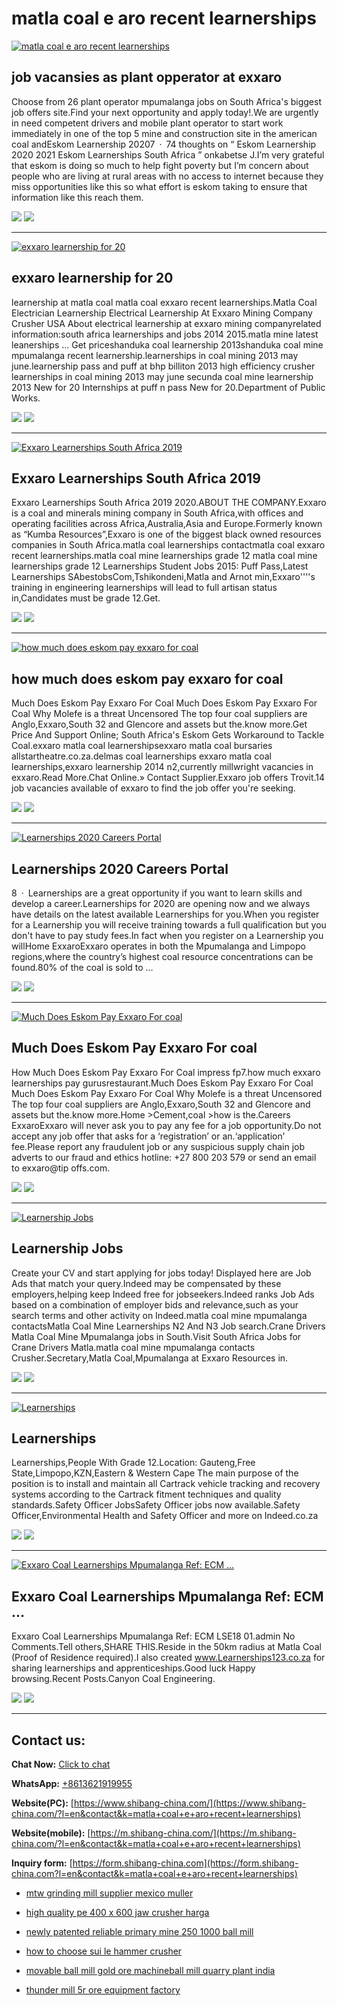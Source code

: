 # matla coal e aro recent learnerships

<a href="https://swt.shibang-china.com/?l=en&img&k=matla+coal+e+aro+recent+learnerships" target="_blank">![matla coal e aro recent learnerships](http://static.shibang-china.com/all-800x300/944.jpg)</a>

## job vacansies as plant opperator at exxaro
Choose from 26 plant operator mpumalanga jobs on South Africa's biggest job offers site.Find your next opportunity and apply today!.We are urgently in need competent drivers and mobile plant operator to start work immediately in one of the top 5 mine and construction site in the american coal andEskom Learnership 20207&ensp;&#0183;&ensp;74 thoughts on “ Eskom Learnership 2020 2021 Eskom Learnerships South Africa ” onkabetse J.I’m very grateful that eskom is doing so much to help fight poverty but I’m concern about people who are living at rural areas with no access to internet because they miss opportunities like this so what effort is eskom taking to ensure that information like this reach them.


<a href="https://whatsapp.shibangsoft.com/WhatsApp.php" target="_blank" title="WhatsApp">![](http://static.shibang-china.com/icon/whatsapp.png)</a> <a href="https://swt.shibang-china.com/?l=en&icon&k=matla+coal+e+aro+recent+learnerships" target="_blank">![](http://static.shibang-china.com/icon/chat-en.png)</a>

---

<a href="https://swt.shibang-china.com/?l=en&img&k=matla+coal+e+aro+recent+learnerships" target="_blank">![exxaro learnership for 20](http://static.shibang-china.com/all-800x300/1404.jpg)</a>

## exxaro learnership for 20
learnership at matla coal matla coal exxaro recent learnerships.Matla Coal Electrician Learnership Electrical Learnership At Exxaro Mining Company Crusher USA About electrical learnership at exxaro mining companyrelated information:south africa learnerships and jobs 2014 2015.matla mine latest leanerships … Get priceshanduka coal learnership 2013shanduka coal mine mpumalanga recent learnership.learnerships in coal mining 2013 may june.learnership pass and puff at bhp billiton 2013 high efficiency crusher learnerships in coal mining 2013 may june secunda coal mine learnership 2013 New for 20 Internships at puff n pass New for 20.Department of Public Works.


<a href="https://whatsapp.shibangsoft.com/WhatsApp.php" target="_blank" title="WhatsApp">![](http://static.shibang-china.com/icon/whatsapp.png)</a> <a href="https://swt.shibang-china.com/?l=en&icon&k=matla+coal+e+aro+recent+learnerships" target="_blank">![](http://static.shibang-china.com/icon/chat-en.png)</a>

---

<a href="https://swt.shibang-china.com/?l=en&img&k=matla+coal+e+aro+recent+learnerships" target="_blank">![Exxaro Learnerships South Africa 2019](http://static.shibang-china.com/all-800x300/1338.jpg)</a>

## Exxaro Learnerships South Africa 2019
Exxaro Learnerships South Africa 2019 2020.ABOUT THE COMPANY.Exxaro is a coal and minerals mining company in South Africa,with offices and operating facilities across Africa,Australia,Asia and Europe.Formerly known as “Kumba Resources”,Exxaro is one of the biggest black owned resources companies in South Africa.matla coal learnerships contactmatla coal exxaro recent learnerships.matla coal mine learnerships grade 12 matla coal mine learnerships grade 12 Learnerships Student Jobs 2015: Puff Pass,Latest Learnerships SAbestobsCom,Tshikondeni,Matla and Arnot min,Exxaro''''s training in engineering learnerships will lead to full artisan status in,Candidates must be grade 12.Get.


<a href="https://whatsapp.shibangsoft.com/WhatsApp.php" target="_blank" title="WhatsApp">![](http://static.shibang-china.com/icon/whatsapp.png)</a> <a href="https://swt.shibang-china.com/?l=en&icon&k=matla+coal+e+aro+recent+learnerships" target="_blank">![](http://static.shibang-china.com/icon/chat-en.png)</a>

---

<a href="https://swt.shibang-china.com/?l=en&img&k=matla+coal+e+aro+recent+learnerships" target="_blank">![how much does eskom pay exxaro for coal](http://static.shibang-china.com/all-800x300/1531.jpg)</a>

## how much does eskom pay exxaro for coal
Much Does Eskom Pay Exxaro For Coal Much Does Eskom Pay Exxaro For Coal Why Molefe is a threat Uncensored The top four coal suppliers are Anglo,Exxaro,South 32 and Glencore and assets but the.know more.Get Price And Support Online; South Africa's Eskom Gets Workaround to Tackle Coal.exxaro matla coal learnershipsexxaro matla coal bursaries allstartheatre.co.za.delmas coal learnerships exxaro matla coal learnerships,exxaro learnership 2014 n2,currently millwright vacancies in exxaro.Read More.Chat Online.&#187; Contact Supplier.Exxaro job offers Trovit.14 job vacancies available of exxaro to find the job offer you're seeking.


<a href="https://whatsapp.shibangsoft.com/WhatsApp.php" target="_blank" title="WhatsApp">![](http://static.shibang-china.com/icon/whatsapp.png)</a> <a href="https://swt.shibang-china.com/?l=en&icon&k=matla+coal+e+aro+recent+learnerships" target="_blank">![](http://static.shibang-china.com/icon/chat-en.png)</a>

---

<a href="https://swt.shibang-china.com/?l=en&img&k=matla+coal+e+aro+recent+learnerships" target="_blank">![Learnerships 2020 Careers Portal](http://static.shibang-china.com/all-800x300/398.jpg)</a>

## Learnerships 2020 Careers Portal
8&ensp;&#0183;&ensp;Learnerships are a great opportunity if you want to learn skills and develop a career.Learnerships for 2020 are opening now and we always have details on the latest available Learnerships for you.When you register for a Learnership you will receive training towards a full qualification but you don't have to pay study fees.In fact when you register on a Learnership you willHome ExxaroExxaro operates in both the Mpumalanga and Limpopo regions,where the country’s highest coal resource concentrations can be found.80% of the coal is sold to …


<a href="https://whatsapp.shibangsoft.com/WhatsApp.php" target="_blank" title="WhatsApp">![](http://static.shibang-china.com/icon/whatsapp.png)</a> <a href="https://swt.shibang-china.com/?l=en&icon&k=matla+coal+e+aro+recent+learnerships" target="_blank">![](http://static.shibang-china.com/icon/chat-en.png)</a>

---

<a href="https://swt.shibang-china.com/?l=en&img&k=matla+coal+e+aro+recent+learnerships" target="_blank">![Much Does Eskom Pay Exxaro For coal](http://static.shibang-china.com/all-800x300/1187.jpg)</a>

## Much Does Eskom Pay Exxaro For coal
How Much Does Eskom Pay Exxaro For Coal impress fp7.how much exxaro learnerships pay gurusrestaurant.Much Does Eskom Pay Exxaro For Coal Much Does Eskom Pay Exxaro For Coal Why Molefe is a threat Uncensored The top four coal suppliers are Anglo,Exxaro,South 32 and Glencore and assets but the.know more.Home &gt;Cement,coal &gt;how is the.Careers ExxaroExxaro will never ask you to pay any fee for a job opportunity.Do not accept any job offer that asks for a ‘registration’ or an.‘application’ fee.Please report any fraudulent job or any suspicious supply chain job adverts to our fraud and ethics hotline: +27 800 203 579 or send an email to exxaro@tip offs.com.


<a href="https://whatsapp.shibangsoft.com/WhatsApp.php" target="_blank" title="WhatsApp">![](http://static.shibang-china.com/icon/whatsapp.png)</a> <a href="https://swt.shibang-china.com/?l=en&icon&k=matla+coal+e+aro+recent+learnerships" target="_blank">![](http://static.shibang-china.com/icon/chat-en.png)</a>

---

<a href="https://swt.shibang-china.com/?l=en&img&k=matla+coal+e+aro+recent+learnerships" target="_blank">![Learnership Jobs](http://static.shibang-china.com/all-800x300/283.jpg)</a>

## Learnership Jobs
Create your CV and start applying for jobs today! Displayed here are Job Ads that match your query.Indeed may be compensated by these employers,helping keep Indeed free for jobseekers.Indeed ranks Job Ads based on a combination of employer bids and relevance,such as your search terms and other activity on Indeed.matla coal mine mpumalanga contactsMatla Coal Mine Learnerships N2 And N3 Job search.Crane Drivers Matla Coal Mine Mpumalanga jobs in South.Visit South Africa Jobs for Crane Drivers Matla.matla coal mine mpumalanga contacts Crusher.Secretary,Matla Coal,Mpumalanga at Exxaro Resources in.


<a href="https://whatsapp.shibangsoft.com/WhatsApp.php" target="_blank" title="WhatsApp">![](http://static.shibang-china.com/icon/whatsapp.png)</a> <a href="https://swt.shibang-china.com/?l=en&icon&k=matla+coal+e+aro+recent+learnerships" target="_blank">![](http://static.shibang-china.com/icon/chat-en.png)</a>

---

<a href="https://swt.shibang-china.com/?l=en&img&k=matla+coal+e+aro+recent+learnerships" target="_blank">![Learnerships](http://static.shibang-china.com/all-800x300/397.jpg)</a>

## Learnerships
Learnerships,People With Grade 12.Location: Gauteng,Free State,Limpopo,KZN,Eastern &amp; Western Cape The main purpose of the position is to install and maintain all Cartrack vehicle tracking and recovery systems according to the Cartrack fitment techniques and quality standards.Safety Officer JobsSafety Officer jobs now available.Safety Officer,Environmental Health and Safety Officer and more on Indeed.co.za


<a href="https://whatsapp.shibangsoft.com/WhatsApp.php" target="_blank" title="WhatsApp">![](http://static.shibang-china.com/icon/whatsapp.png)</a> <a href="https://swt.shibang-china.com/?l=en&icon&k=matla+coal+e+aro+recent+learnerships" target="_blank">![](http://static.shibang-china.com/icon/chat-en.png)</a>

---

<a href="https://swt.shibang-china.com/?l=en&img&k=matla+coal+e+aro+recent+learnerships" target="_blank">![Exxaro Coal Learnerships Mpumalanga Ref: ECM …](http://static.shibang-china.com/all-800x300/907.jpg)</a>

## Exxaro Coal Learnerships Mpumalanga Ref: ECM …
Exxaro Coal Learnerships Mpumalanga Ref: ECM LSE18 01.admin No Comments.Tell others,SHARE THIS.Reside in the 50km radius at Matla Coal (Proof of Residence required).I also created www.Learnerships123.co.za for sharing learnerships and apprenticeships.Good luck Happy browsing.Recent Posts.Canyon Coal Engineering.

<a href="https://whatsapp.shibangsoft.com/WhatsApp.php" target="_blank" title="WhatsApp">![](http://static.shibang-china.com/icon/whatsapp.png)</a> <a href="https://swt.shibang-china.com/?l=en&icon&k=matla+coal+e+aro+recent+learnerships" target="_blank">![](http://static.shibang-china.com/icon/chat-en.png)</a>

---
## Contact us:

**Chat Now:** [Click to chat](https://swt.shibang-china.com?l=en&contact&k=matla+coal+e+aro+recent+learnerships)

**WhatsApp:**  [+8613621919955](https://whatsapp.shibangsoft.com/WhatsApp.php)

**Website(PC):** [https://www.shibang-china.com/](https://www.shibang-china.com/?l=en&contact&k=matla+coal+e+aro+recent+learnerships)

**Website(mobile):** [https://m.shibang-china.com/](https://m.shibang-china.com/?l=en&contact&k=matla+coal+e+aro+recent+learnerships)

**Inquiry form:** [https://form.shibang-china.com](https://form.shibang-china.com?l=en&contact&k=matla+coal+e+aro+recent+learnerships)

* [mtw grinding mill supplier mexico muller](../149/mtw%20grinding%20mill%20supplier%20mexico%20muller.md)

* [high quality pe 400 x 600 jaw crusher harga](../142/high%20quality%20pe%20400%20x%20600%20jaw%20crusher%20harga.md)

* [newly patented reliable primary mine 250 1000 ball mill](../147/newly%20patented%20reliable%20primary%20mine%20250%201000%20ball%20mill.md)

* [how to choose sui le hammer crusher](../147/how%20to%20choose%20sui%20le%20hammer%20crusher.md)

* [movable ball mill gold ore machineball mill quarry plant india](../150/movable%20ball%20mill%20gold%20ore%20machineball%20mill%20quarry%20plant%20india.md)

* [thunder mill 5r ore equipment factory](../141/thunder%20mill%205r%20ore%20equipment%20factory.md)